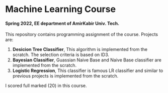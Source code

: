 # Machine Learning Course 
#### Spring 2022, EE department of AmirKabir Univ. Tech.

This repository contains programming assignment of the course. Projects are:
1) <strong>Desicion Tree Classifier</strong>, This algorithm is implemented from the scratch. The selection criteria is based on ID3.
2) <strong>Bayesian Classifier</strong>, Guassian Naive Base and Naive Base classifier are implemented from the scratch.
3) <strong>Logistic Regression</strong>, This classifier is famous LR classifier and similar to previous projects is implemented from the scratch.

I scored full marked (20) in this course.

